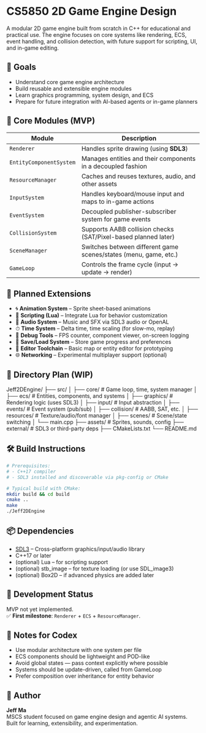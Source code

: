 # CS5850 2D Game Engine Design

A modular 2D game engine built from scratch in C++ for educational and practical use. The engine focuses on core systems like rendering, ECS, event handling, and collision detection, with future support for scripting, UI, and in-game editing.

## 🎯 Goals

- Understand core game engine architecture  
- Build reusable and extensible engine modules  
- Learn graphics programming, system design, and ECS  
- Prepare for future integration with AI-based agents or in-game planners

## 🧱 Core Modules (MVP)

| Module                  | Description                                                                 |
|-------------------------|-----------------------------------------------------------------------------|
| `Renderer`              | Handles sprite drawing (using **SDL3**)                                     |
| `EntityComponentSystem` | Manages entities and their components in a decoupled fashion                |
| `ResourceManager`       | Caches and reuses textures, audio, and other assets                         |
| `InputSystem`           | Handles keyboard/mouse input and maps to in-game actions                    |
| `EventSystem`           | Decoupled publisher-subscriber system for game events                       |
| `CollisionSystem`       | Supports AABB collision checks (SAT/Pixel-based planned later)              |
| `SceneManager`          | Switches between different game scenes/states (menu, game, etc.)            |
| `GameLoop`              | Controls the frame cycle (input → update → render)                          |


## 🧩 Planned Extensions

- 🌀 **Animation System** – Sprite sheet-based animations  
- 🧠 **Scripting (Lua)** – Integrate Lua for behavior customization  
- 🎵 **Audio System** – Music and SFX via SDL3 audio or OpenAL  
- ⏱ **Time System** – Delta time, time scaling (for slow-mo, replay)  
- 🧪 **Debug Tools** – FPS counter, component viewer, on-screen logging  
- 💾 **Save/Load System** – Store game progress and preferences  
- 🧰 **Editor Toolchain** – Basic map or entity editor for prototyping  
- 🌐 **Networking** – Experimental multiplayer support (optional)


## 🧭 Directory Plan (WIP)

Jeff2DEngine/
├── src/
│   ├── core/             # Game loop, time, system manager
│   ├── ecs/              # Entities, components, and systems
│   ├── graphics/         # Rendering logic (uses SDL3)
│   ├── input/            # Input abstraction
│   ├── events/           # Event system (pub/sub)
│   ├── collision/        # AABB, SAT, etc.
│   ├── resources/        # Texture/audio/font manager
│   ├── scenes/           # Scene/state switching
│   └── main.cpp
├── assets/               # Sprites, sounds, config
├── external/             # SDL3 or third-party deps
├── CMakeLists.txt
└── README.md



## 🛠️ Build Instructions

```bash
# Prerequisites:
# - C++17 compiler
# - SDL3 installed and discoverable via pkg-config or CMake

# Typical build with CMake:
mkdir build && cd build
cmake ..
make
./Jeff2DEngine
```


## 📦 Dependencies

- [SDL3](https://github.com/libsdl-org/SDL) – Cross-platform graphics/input/audio library  
- C++17 or later  
- (optional) Lua – for scripting support  
- (optional) stb_image – for texture loading (or use SDL_image3)  
- (optional) Box2D – if advanced physics are added later


## 📌 Development Status

MVP not yet implemented.  
✅ **First milestone**: `Renderer` + `ECS` + `ResourceManager`.


## 🤖 Notes for Codex

- Use modular architecture with one system per file  
- ECS components should be lightweight and POD-like  
- Avoid global states — pass context explicitly where possible  
- Systems should be update-driven, called from GameLoop  
- Prefer composition over inheritance for entity behavior


## 🙌 Author

**Jeff Ma**  
MSCS student focused on game engine design and agentic AI systems.  
Built for learning, extensibility, and experimentation.
